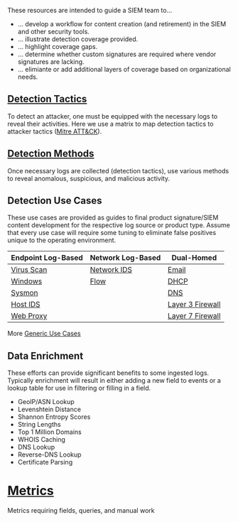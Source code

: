 These resources are intended to guide a SIEM team to...
* ... develop a workflow for content creation (and retirement) in the SIEM and other security tools.
* ... illustrate detection coverage provided.
* ... highlight coverage gaps.
* ... determine whether custom signatures are required where vendor signatures are lacking.
* ... elimiante or add additional layers of coverage based on organizational needs.


## [Detection Tactics](/Detection-Tactics.md)

To detect an attacker, one must be equipped with the necessary logs to reveal their activities. Here we use a matrix to map detection tactics to attacker tactics ([Mitre ATT&CK](https://attack.mitre.org/)).


## [Detection Methods](/Detection-Methods.md)

Once necessary logs are collected (detection tactics), use various methods to reveal anomalous, suspicious, and malicious activity.


## Detection Use Cases

These use cases are provided as guides to final product signature/SIEM content development for the respective log source or product type. Assume that every use case will require some tuning to eliminate false positives unique to the operating environment.

| Endpoint Log-Based                   | Network Log-Based                       | Dual-Homed                                       |
| ------------------------------------ | --------------------------------------- | ------------------------------------------------ |
| [Virus Scan](/UseCases/VirusScan.md) | [Network IDS](/UseCases/Network-IDS.md) | [Email](/UseCases/Email.md)                      |
| [Windows](/UseCases/Windows.md)      | [Flow](/UseCases/Flow.md)               | [DHCP](/UseCases/DHCP.md)                        |
| [Sysmon](/UseCases/Sysmon.md)        |                                         | [DNS](/UseCases/DNS.md)                          |
| [Host IDS](/UseCases/Host-IDS.md)    |                                         | [Layer 3 Firewall](/UseCases/Layer3-Firewall.md) |
| [Web Proxy](/UseCases/Web-Proxy.md)  |                                         | [Layer 7 Firewall](/UseCases/Layer7-Firewall.md) |

More [Generic Use Cases](/UseCases/Generic.md)

## Data Enrichment

These efforts can provide significant benefits to some ingested logs. Typically enrichment will result in either adding a new field to events or a lookup table for use in filtering or filling in a field.

- GeoIP/ASN Lookup
- Levenshtein Distance
- Shannon Entropy Scores
- String Lengths
- Top 1 Million Domains
- WHOIS Caching
- DNS Lookup
- Reverse-DNS Lookup
- Certificate Parsing

# [Metrics](/Metrics.md)
 Metrics requiring fields, queries, and manual work